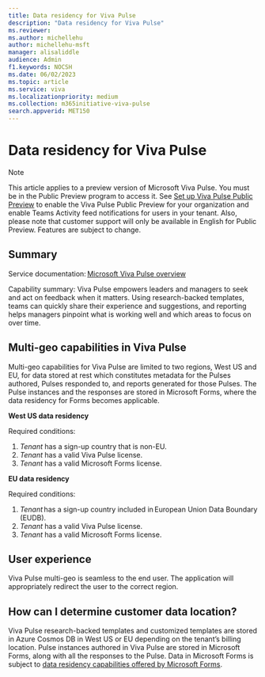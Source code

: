 ```yaml
---
title: Data residency for Viva Pulse
description: "Data residency for Viva Pulse"
ms.reviewer: 
ms.author: michellehu
author: michellehu-msft
manager: alisaliddle
audience: Admin
f1.keywords: NOCSH
ms.date: 06/02/2023
ms.topic: article
ms.service: viva
ms.localizationpriority: medium
ms.collection: m365initiative-viva-pulse  
search.appverid: MET150
---
```


# Data residency for Viva Pulse

> [!NOTE]
> This article applies to a preview version of Microsoft Viva Pulse. You must be in the Public Preview program to access it. See [Set up Viva Pulse Public Preview](./setup-admin-access/set-up-viva-pulse-public-preview-for-your-organization.md) to enable the Viva Pulse Public Preview for your organization and enable Teams Activity feed notifications for users in your tenant. Also, please note that customer support will only be available in English for Public Preview. Features are subject to change.

## Summary

Service documentation: [Microsoft Viva Pulse overview](../introduction-to-viva-pulse.md)

Capability summary: Viva Pulse empowers leaders and managers to seek and act on feedback when it matters. Using research-backed templates, teams can quickly share their experience and suggestions, and reporting helps managers pinpoint what is working well and which areas to focus on over time.  

## Multi-geo capabilities in Viva Pulse

Multi-geo capabilities for Viva Pulse are limited to two regions, West US and EU, for data stored at rest which constitutes metadata for the Pulses authored, Pulses responded to, and reports generated for those Pulses. The Pulse instances and the responses are stored in Microsoft Forms, where the data residency for Forms becomes applicable.

**West US data residency**

Required conditions:
1. _Tenant_ has a sign-up country that is non-EU.
2. _Tenant_ has a valid Viva Pulse license.  
3. _Tenant_ has a valid Microsoft Forms license.

**EU data residency**

Required conditions:
1. _Tenant_ has a sign-up country included in European Union Data Boundary (EUDB). 
2. _Tenant_ has a valid Viva Pulse license.
3. _Tenant_ has a valid Microsoft Forms license.

## User experience

Viva Pulse multi-geo is seamless to the end user. The application will appropriately redirect the user to the correct region.

## How can I determine customer data location?

Viva Pulse research-backed templates and customized templates are stored in Azure Cosmos DB in West US or EU depending on the tenant’s billing location. Pulse instances authored in Viva Pulse are stored in Microsoft Forms, along with all the responses to the Pulse. Data in Microsoft Forms is subject to [data residency capabilities offered by Microsoft Forms](https://support.microsoft.com/office/data-storage-for-microsoft-forms-97a34e2e-98e1-4dc2-b6b4-7a8444cb1dc3).